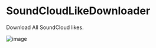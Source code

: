 # SoundCloudLikeDownloader
Download All SoundCloud likes.

![image](http://i.imgur.com/VsmaPOa.jpg)
